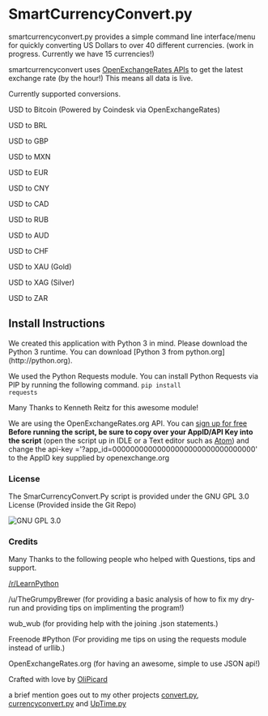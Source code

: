 <h1>SmartCurrencyConvert.py</h1>
smartcurrencyconvert.py provides a simple command line interface/menu for quickly converting US Dollars to over 40 different currencies. (work in progress. Currently we have 15 currencies!)

smartcurrencyconvert uses [OpenExchangeRates APIs](https://openexchangerates.org/) to get the latest exchange rate (by the hour!) This means all data is live.

Currently supported conversions.

USD to Bitcoin (Powered by Coindesk via OpenExchangeRates)

USD to BRL

USD to GBP

USD to MXN

USD to EUR

USD to CNY

USD to CAD

USD to RUB

USD to AUD

USD to CHF

USD to XAU (Gold)

USD to XAG (Silver)

USD to ZAR

<h2>Install Instructions</h2>
We created this application with Python 3 in mind. Please download the Python 3 runtime.
You can download [Python 3 from python.org](http://python.org).


We used the Python Requests module. You can install Python Requests via PIP by running the following command.
<code>pip install requests</code>

Many Thanks to Kenneth Reitz for this awesome module!


We are using the OpenExchangeRates.org API. You can [sign up for free](https://openexchangerates.org/signup/free)
**Before running the script, be sure to copy over your AppID/API Key into the script** (open the script up in IDLE or a Text editor such as [Atom](http://atom.io)) and change the api-key ='?app_id=00000000000000000000000000000000' to the AppID key supplied by openexchange.org


<h3> License </h3>
The SmarCurrencyConvert.Py script is provided under the GNU GPL 3.0 License (Provided inside the Git Repo)

![GNU GPL 3.0](http://www.gnu.org/graphics/gplv3-127x51.png)

<h3> Credits </h3>
Many Thanks to the following people who helped with Questions, tips and support.

[/r/LearnPython](http://reddit.com/r/learnpython)

/u/TheGrumpyBrewer (for providing a basic analysis of how to fix my dry-run and providing tips on implimenting the program!)

wub_wub (for providing help with the joining .json statements.)

Freenode #Python (For providing me tips on using the requests module instead of urllib.)

OpenExchangeRates.org (for having an awesome, simple to use JSON api!)

Crafted with love by [OliPicard](https://olipicard.com)

a brief mention goes out to my other projects [convert.py](https://github.com/OliPicard/convert.py), [currencyconvert.py](https://github.com/OliPicard/currencyconvert.py) and [UpTime.py](https://github.com/OliPicard/UpTime.py)
